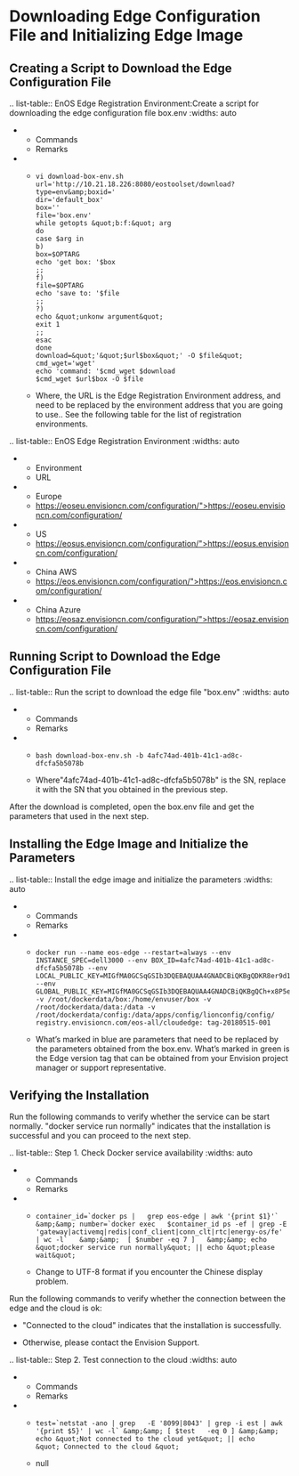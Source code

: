 # Downloading Edge Configuration File and Initializing Edge Image

## Creating a Script to Download the Edge Configuration File

.. list-table:: EnOS Edge Registration Environment:Create a script for downloading the edge configuration file box.env
   :widths: auto

   * - Commands
     - Remarks
   * -
       ```
       vi download-box-env.sh
       url='http://10.21.18.226:8080/eostoolset/download?type=env&amp;boxid='
       dir='default_box'
       box=''
       file='box.env'
       while getopts &quot;b:f:&quot; arg
       do
       case $arg in
       b)
       box=$OPTARG
       echo 'get box: '$box
       ;;
       f)
       file=$OPTARG
       echo 'save to: '$file
       ;;
       ?)
       echo &quot;unkonw argument&quot;
       exit 1
       ;;
       esac
       done
       download=&quot;'&quot;$url$box&quot;' -O $file&quot;
       cmd_wget='wget'
       echo 'command: '$cmd_wget $download
       $cmd_wget $url$box -O $file
       ```

     - Where, the URL is the Edge   Registration Environment address, and need to be replaced by the environment   address that you are going to use.. See the following table for the list of   registration environments.



.. list-table:: EnOS Edge Registration Environment
   :widths: auto

   * - Environment
     - URL
   * - Europe
     - https://eoseu.envisioncn.com/configuration/">https://eoseu.envisioncn.com/configuration/
   * - US
     - https://eosus.envisioncn.com/configuration/">https://eosus.envisioncn.com/configuration/
   * - China AWS
     - https://eos.envisioncn.com/configuration/">https://eos.envisioncn.com/configuration/
   * - China Azure
     - https://eosaz.envisioncn.com/configuration/">https://eosaz.envisioncn.com/configuration/



## Running Script to Download the Edge Configuration File

.. list-table:: Run the script to download the edge file "box.env"
   :widths: auto

   * - Commands
     - Remarks
   * -
       ```
       bash download-box-env.sh -b 4afc74ad-401b-41c1-ad8c-dfcfa5b5078b
       ```

     - Where"4afc74ad-401b-41c1-ad8c-dfcfa5b5078b" is the SN, replace it with the SN that you obtained in the previous step.

After the download is completed, open the box.env file and get the parameters that used in the next step.

## Installing the Edge Image and Initialize the Parameters

.. list-table:: Install the edge image and initialize the parameters
   :widths: auto

   * - Commands
     - Remarks
   * -
       ```
       docker run --name eos-edge --restart=always --env INSTANCE_SPEC=dell3000 --env BOX_ID=4afc74ad-401b-41c1-ad8c-dfcfa5b5078b --env  LOCAL_PUBLIC_KEY=MIGfMA0GCSqGSIb3DQEBAQUAA4GNADCBiQKBgQDKR8er9d1vFWrJIkVGEXqChfUYqWug4wK9RgV2A9Lc8P1mGqXBIfJcpevhCsijQmCfpwqx/p36ULCfNy/590d3guybfXfcELYG2MXGnjTgeSBj5bhqAObpW/78YomlnFq29KSCHqBw9TXmm6JvNebUUTUnKUe2GUWRv5XVEMnegwIDAQAB   --env   GLOBAL_PUBLIC_KEY=MIGfMA0GCSqGSIb3DQEBAQUAA4GNADCBiQKBgQCh+x8P5evInljwkALg9Qro20BJ9LOHndtvnI/yPrj5LqKeF7HkR/F1t+EDetF5/LQhOvML4xPSr9QQyuL51aCYJG8w/Ijpqp6pxNtTyEE61vj23KRxAYQ9rz -v /root/dockerdata/box:/home/envuser/box -v /root/dockerdata/data:/data -v /root/dockerdata/config:/data/apps/config/lionconfig/config/   registry.envisioncn.com/eos-all/cloudedge: tag-20180515-001
       ```

     - What&rsquo;s marked in blue are parameters that need to be replaced by the parameters obtained from the box.env. What&rsquo;s marked in green is the Edge version tag that can be obtained from your Envision project manager or support representative.



## Verifying the Installation

Run the following commands to verify whether the service can be start normally. "docker service run normally" indicates that the installation is successful and you can proceed to the next step.

.. list-table:: Step 1. Check Docker service availability
   :widths: auto

   * - Commands
     - Remarks
   * -
       ```
       container_id=`docker ps |   grep eos-edge | awk '{print $1}'` &amp;&amp; number=`docker exec   $container_id ps -ef | grep -E 'gateway|activemq|redis|conf_client|conn_clt|rtc|energy-os/fe' | wc -l`   &amp;&amp;  [ $number -eq 7 ]   &amp;&amp; echo &quot;docker service run normally&quot; || echo &quot;please   wait&quot;
       ```

     - Change to UTF-8 format if you encounter the Chinese display problem.

Run the following commands to verify whether the connection between the edge and the cloud is ok:

- "Connected to the cloud" indicates that the installation is successfully.

- Otherwise, please contact the Envision Support.

.. list-table:: Step 2. Test connection to the cloud
   :widths: auto

   * - Commands
     - Remarks
   * -
       ```
       test=`netstat -ano | grep   -E '8099|8043' | grep -i est | awk '{print $5}' | wc -l` &amp;&amp; [ $test   -eq 0 ] &amp;&amp; echo &quot;Not connected to the cloud yet&quot; || echo   &quot; Connected to the cloud &quot;
       ```
       
     - null

<!--end-->
